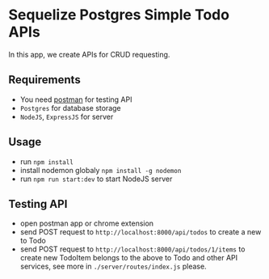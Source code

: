 # Sequelize Postgres Simple Todo APIs
In this app, we create APIs for CRUD requesting. 

## Requirements
- You need [postman](https://www.getpostman.com) for testing API
- `Postgres` for database storage
- `NodeJS`, `ExpressJS` for server

## Usage
- run `npm install`
- install nodemon globaly `npm install -g nodemon`
- run `npm run start:dev` to start NodeJS server

## Testing API
- open postman app or chrome extension
- send POST request to `http://localhost:8000/api/todos` to create a new to Todo
- send POST request to `http://localhost:8000/api/todos/1/items` to create new TodoItem belongs to the above to Todo
and other API services, see more in `./server/routes/index.js` please.